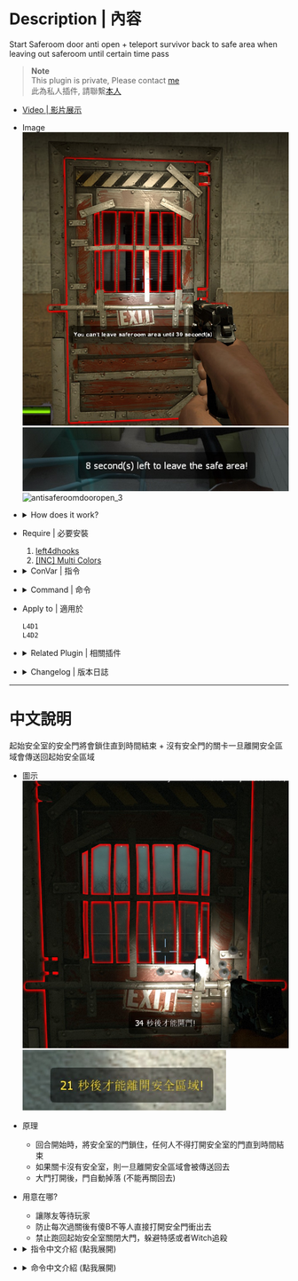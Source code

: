 # Description | 內容
Start Saferoom door anti open + teleport survivor back to safe area when leaving out saferoom until certain time pass

> __Note__ <br/>
This plugin is private, Please contact [me](https://github.com/fbef0102/Game-Private_Plugin#私人插件列表-private-plugins-list)<br/>
此為私人插件, 請聯繫[本人](https://github.com/fbef0102/Game-Private_Plugin#私人插件列表-private-plugins-list)

* [Video | 影片展示](https://youtu.be/b3A14C7Qie8)

* Image
    <br/>![antisaferoomdooropen_1](image/antisaferoomdooropen_1.jpg)
    <br/>![antisaferoomdooropen_2](image/antisaferoomdooropen_2.jpg)
    <br/>![antisaferoomdooropen_3](image/antisaferoomdooropen_3.gif)

* <details><summary>How does it work?</summary>

	* Lock start saferoom door until time pass
    * Teleport survivor back to safe area until time pass
    * Saferoom door drops after door open
</details>

* Require | 必要安裝
    1. [left4dhooks](https://forums.alliedmods.net/showthread.php?t=321696)
    2. [[INC] Multi Colors](https://github.com/fbef0102/L4D1_2-Plugins/releases/tag/Multi-Colors)

* <details><summary>ConVar | 指令</summary>

    * cfg/sourcemod/antisaferoomdooropen.cfg
        ```php
        // Enable anti saferoom door open plugin. [0-Disable,1-Enable]
        antisaferoomdooropen_enable "1"

        // Turn on the plugin in these game modes. 0=All, 1=Coop, 2=Survival, 4=Versus, 8=Scavenge. Add numbers together.
        antisaferoomdooropen_modes_tog "0"

        // saferoom door auto open after this amount of time, even if survivors are still inside the safe room. (0=off)
        antisaferoomdooropen_force_start_time "60"

        // saferoom door anti open by survivor after this amount of time.
        antisaferoomdooropen_open "40"

        // If 1, saferoom door drops after door open
        antisaferoomdooropen_fake "1"

        // Enable anti saferoom door fade after open drop. [0-Disable,1-Enable]
        antisaferoomdooropen_fade "1"

        // Allow player to leave safe area after this amount of time. (0=off)
        // Only work if map doesn't have start saferoom door
        antisaferoomdooropen_left_start_area_time "41"

        // If 1, Players won't take any damage before _left_start_area_time cvar time up
        // Only work if map doesn't have start saferoom door
        antisaferoomdooropen_left_start_area_god "1"

        // If 1, Spawn player to safe area if player dies before door open
        antisaferoomdooropen_open_spawn_player "0"

        // If 1, return player to safe area if player spawns or takes over bot before door open.
        antisaferoomdooropen_return_player "0"

        // Changes how count down timer displays. (0: Disable, 1:In chat, 2: In Hint Box, 3: In center text)
        antisaferoomdooropen_countdown_announce_type "2"

        // (L4D2) Set A Glow For The Saferoom Doors
        antisaferoomdooropen_glow_enable "1"

        // (L4D2) Set The Glow Range For Saferoom Doors
        antisaferoomdooropen_glow_range "500"

        // (L4D2) Set Saferoom Lock Glow Color, (0-255) Separated By Spaces.
        antisaferoomdooropen_lock_glow_color "255 0 0"

        // (L4D2) Set Saferoom Unlock Glow Color, (0-255) Separated By Spaces.
        antisaferoomdooropen_unlock_glow_color "0 255 0"
        ```
</details>

* <details><summary>Command | 命令</summary>

	* **Return all players to start safe area. (Adm Required: ADMFLAG_ROOT)**
		```php
		sm_returnall
		```
</details>

* Apply to | 適用於
    ```
    L4D1
    L4D2
    ```

* <details><summary>Related Plugin | 相關插件</summary>

    1. [lockdown_system_l4d](https://github.com/fbef0102/L4D1_2-Plugins/tree/master/lockdown_system_l4d): Locks Saferoom Door Until Someone Opens It.
        > 終點安全門鎖住直到時間結束
</details>

* <details><summary>Changelog | 版本日誌</summary>

    * v2.6 (2024-8-27)
        * Update cvars

    * v2.5 (2023-10-31)
        * Add translation file

    * v2.4 (2023-2-13)
        * Add a cvar to display count down timer

    * v2.3
        * Initial Release
</details>

- - - -
# 中文說明
起始安全室的安全門將會鎖住直到時間結束 + 沒有安全門的關卡一旦離開安全區域會傳送回起始安全區域

* 圖示
    <br/>![zho/antisaferoomdooropen_1](image/zho/antisaferoomdooropen_1.jpg)
    <br/>![zho/antisaferoomdooropen_2](image/zho/antisaferoomdooropen_2.jpg)

* 原理
	* 回合開始時，將安全室的門鎖住，任何人不得打開安全室的門直到時間結束
    * 如果關卡沒有安全室，則一旦離開安全區域會被傳送回去
    * 大門打開後，門自動掉落 (不能再關回去)

* 用意在哪?
    * 讓隊友等待玩家
    * 防止每次過關後有傻B不等人直接打開安全門衝出去
    * 禁止跑回起始安全室關閉大門，躲避特感或者Witch追殺

* <details><summary>指令中文介紹 (點我展開)</summary>

    * cfg/sourcemod/antisaferoomdooropen.cfg
        ```php
        // 0=關閉插件, 1=啟動插件
        antisaferoomdooropen_enable "1"

        // 什麼模式下啟動此插件. 0=所有模式, 1=戰役, 2=生存, 4=對抗, 8=清道夫. 請將數字相加起來
        antisaferoomdooropen_modes_tog "0"

        // 60秒後，安全室的門自動打開 (0=關閉這項功能)
        antisaferoomdooropen_force_start_time "60"

        // 每回合開始時安全門會鎖住，40秒後，倖存者才可以打開安全門
        antisaferoomdooropen_open "40"

        // 為1時，安全門打開後會自動掉落且不能再關回去
        antisaferoomdooropen_fake "1"

        // 為1時，安全門掉落地上後自動消失
        antisaferoomdooropen_fade "1"

        // 41秒後，倖存者才能離開安全區域 (0=關閉這項功能)
        // 關卡沒有安全室才會生效，則一旦離開安全區域會被傳送回去
        antisaferoomdooropen_left_start_area_time "41"

        // 為1時，倖存者們不會受到任何傷害直到 _left_start_area_time 設置的時間結束
        // 關卡沒有安全室才會生效
        antisaferoomdooropen_left_start_area_god "1"

        // 為1時，如果玩家在安全室內死亡則會復活 (時間到之前)
        antisaferoomdooropen_open_spawn_player "0"

        // 為1時，玩家取代Bot時會返回安全區域 (時間到之前)
        antisaferoomdooropen_return_player "0"

        // 時間倒數提示該如何顯示. (0: 不提示, 1: 聊天框, 2: 黑底白字框, 3: 螢幕正中間)
        antisaferoomdooropen_countdown_announce_type "2"

        // (L4D2) 為1時，安全室的大門有光環
        antisaferoomdooropen_glow_enable "1"

        // (L4D2) 安全室的大門發光範圍
        antisaferoomdooropen_glow_range "500"

        // (L4D2) 安全室的大門鎖住時的光圈顏色，填入RGB三色 (三個數值介於0~255，需要空格)
        antisaferoomdooropen_lock_glow_color "255 0 0"

        // (L4D2) 安全室的大門解除鎖住時的光圈顏色，填入RGB三色 (三個數值介於0~255，需要空格)
        antisaferoomdooropen_unlock_glow_color "0 255 0"
        ```
</details>

* <details><summary>命令中文介紹 (點我展開)</summary>

	* **將所有倖存者返回安全室. (權限: ADMFLAG_ROOT)**
		```php
		sm_returnall
		```
</details>